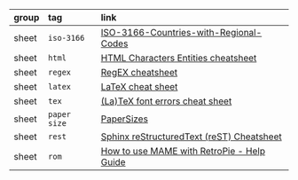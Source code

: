 group | tag          | link
:-    | :-           | :-
sheet | `iso-3166`   | [ISO-3166-Countries-with-Regional-Codes](https://github.com/lukes/ISO-3166-Countries-with-Regional-Codes/blob/master/all/all.csv)
sheet | `html`       | [HTML Characters Entities cheatsheet](https://cheatsheets.zip/html-char)
sheet | `regex`      | [RegEX cheatsheet](https://cheatsheets.zip/regex)
sheet | `latex`      | [LaTeX cheat sheet](https://wch.github.io/latexsheet/)
sheet | `tex`        | [(La)TeX font errors cheat sheet](https://github.com/nschloe/tex-font-errors-cheatsheet)
sheet | `paper size` | [PaperSizes](https://papersizes.io/)
sheet | `rest`       | [Sphinx reStructuredText (reST) Cheatsheet](https://github.com/radeklat/sphinx-rest-cheatsheet)
sheet | `rom`        | [How to use MAME with RetroPie - Help Guide](https://retropie.org.uk/forum/topic/2859/how-to-use-mame-with-retropie-help-guide/2)